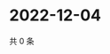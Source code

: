 # 2022-12-04

共 0 条

<!-- BEGIN WEIBO -->
<!-- 最后更新时间 Sun Dec 04 2022 21:11:25 GMT+0800 (China Standard Time) -->

<!-- END WEIBO -->
